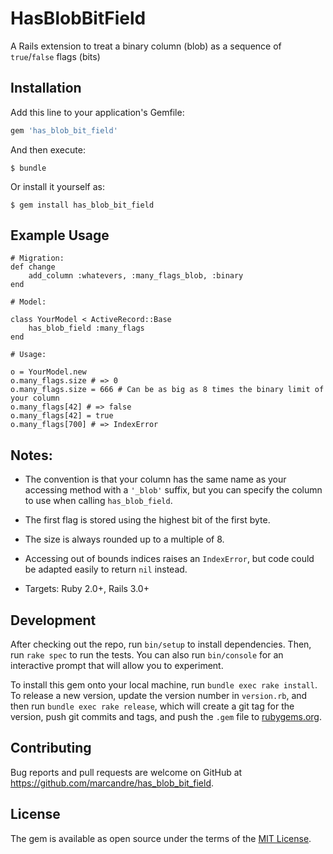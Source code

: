 # HasBlobBitField

A Rails extension to treat a binary column (blob) as a sequence of `true`/`false` flags (bits)

## Installation

Add this line to your application's Gemfile:

```ruby
gem 'has_blob_bit_field'
```

And then execute:

    $ bundle

Or install it yourself as:

    $ gem install has_blob_bit_field

## Example Usage

```
# Migration:
def change
	add_column :whatevers, :many_flags_blob, :binary
end

# Model:

class YourModel < ActiveRecord::Base
	has_blob_field :many_flags
end

# Usage:

o = YourModel.new
o.many_flags.size # => 0
o.many_flags.size = 666 # Can be as big as 8 times the binary limit of your column
o.many_flags[42] # => false
o.many_flags[42] = true
o.many_flags[700] # => IndexError
```

## Notes:

* The convention is that your column has the same name as your accessing method with a `'_blob'` suffix, but you can specify the column to use when calling `has_blob_field`.

* The first flag is stored using the highest bit of the first byte.

* The size is always rounded up to a multiple of 8.

* Accessing out of bounds indices raises an `IndexError`, but code could be adapted easily to return `nil` instead.

* Targets: Ruby 2.0+, Rails 3.0+

## Development

After checking out the repo, run `bin/setup` to install dependencies. Then, run `rake spec` to run the tests. You can also run `bin/console` for an interactive prompt that will allow you to experiment.

To install this gem onto your local machine, run `bundle exec rake install`. To release a new version, update the version number in `version.rb`, and then run `bundle exec rake release`, which will create a git tag for the version, push git commits and tags, and push the `.gem` file to [rubygems.org](https://rubygems.org).

## Contributing

Bug reports and pull requests are welcome on GitHub at https://github.com/marcandre/has_blob_bit_field.


## License

The gem is available as open source under the terms of the [MIT License](http://opensource.org/licenses/MIT).

